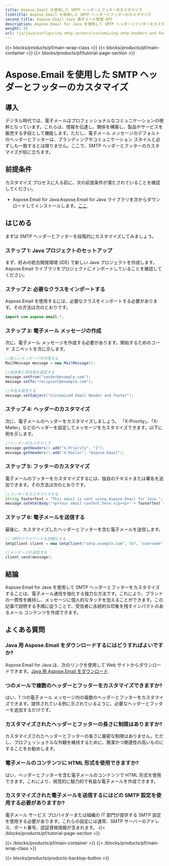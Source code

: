 ```yaml
---
title: Aspose.Email を使用した SMTP ヘッダーとフッターのカスタマイズ
linktitle: Aspose.Email を使用した SMTP ヘッダーとフッターのカスタマイズ
second_title: Aspose.Email Java 電子メール管理 API
description: Aspose.Email for Java を使用して SMTP ヘッダーとフッターをカスタマイズする方法を学びます。パーソナライズされたブランディングとメッセージを使用して電子メール コミュニケーションを強化します。
weight: 16
url: /ja/java/configuring-smtp-servers/customizing-smtp-headers-and-footers/
---
```


{{< blocks/products/pf/main-wrap-class >}}
{{< blocks/products/pf/main-container >}}
{{< blocks/products/pf/tutorial-page-section >}}

# Aspose.Email を使用した SMTP ヘッダーとフッターのカスタマイズ


## 導入

デジタル時代では、電子メールはプロフェッショナルなコミュニケーションの根幹となっています。これらは、情報を伝達し、関係を構築し、製品やサービスを販売する手段として機能します。ただし、電子メール メッセージのデフォルトのヘッダーとフッターは、ブランディングやコミュニケーション スタイルと必ずしも一致するとは限りません。ここで、SMTP ヘッダーとフッターのカスタマイズが役に立ちます。

## 前提条件

カスタマイズ プロセスに入る前に、次の前提条件が満たされていることを確認してください。

-  Aspose.Email for Java:Aspose.Email for Java ライブラリを次からダウンロードしてインストールします。[ここ](https://releases.aspose.com/email/java/).

## はじめる

まずは SMTP ヘッダーとフッターを段階的にカスタマイズしてみましょう。 

### ステップ 1: Java プロジェクトのセットアップ

まず、好みの統合開発環境 (IDE) で新しい Java プロジェクトを作成します。 Aspose.Email ライブラリをプロジェクトにインポートしていることを確認してください。

### ステップ 2: 必要なクラスをインポートする

Aspose.Email を使用するには、必要なクラスをインポートする必要があります。その方法は次のとおりです。

```java
import com.aspose.email.*;
```

### ステップ 3: 電子メール メッセージの作成

次に、電子メール メッセージを作成する必要があります。開始するためのコード スニペットを次に示します。

```java
//新しいメッセージを作成する
MailMessage message = new MailMessage();

//送信者と受信者を設定する
message.setFrom("sender@example.com");
message.setTo("recipient@example.com");

//件名を設定する
message.setSubject("Customized Email Header and Footer");
```

### ステップ 4: ヘッダーのカスタマイズ

次に、電子メールのヘッダーをカスタマイズしましょう。 「X-Priority」、「X-Mailer」などのヘッダーを設定してメッセージをカスタマイズできます。以下に例を示します。

```java
//ヘッダーのカスタマイズ
message.getHeaders().add("X-Priority", "1");
message.getHeaders().add("X-Mailer", "Aspose.Email");
```

### ステップ 5: フッターのカスタマイズ

電子メールのフッターをカスタマイズするには、独自のテキストまたは署名を追加できます。その方法は次のとおりです。

```java
//フッターをカスタマイズする
String footerText = "This email is sent using Aspose.Email for Java.";
message.setHtmlBody("<p>Your email content here.</p><p>" + footerText + "</p>");
```

### ステップ 6: 電子メールを送信する

最後に、カスタマイズしたヘッダーとフッターを含む電子メールを送信します。

```java
// SMTPクライアントを初期化する
SmtpClient client = new SmtpClient("smtp.example.com", 587, "username", "password");

//メッセージを送信する
client.send(message);
```

## 結論

Aspose.Email for Java を使用して SMTP ヘッダーとフッターをカスタマイズすることは、電子メール通信を強化する強力な方法です。これにより、ブランドの一貫性を維持し、メッセージに個人的なタッチを加えることができます。この記事で説明する手順に従うことで、受信者に永続的な印象を残すインパクトのあるメール コンテンツを作成できます。

## よくある質問

### Java 用 Aspose.Email をダウンロードするにはどうすればよいですか?

 Aspose.Email for Java は、次のリンクを使用して Web サイトからダウンロードできます。[Java 用 Aspose.Email をダウンロード](https://releases.aspose.com/email/java/).

### つのメールで複数のヘッダーとフッターをカスタマイズできますか?

はい、1 つの電子メール メッセージ内の複数のヘッダーとフッターをカスタマイズできます。提供されている例に示されているように、必要なヘッダーとフッターを追加するだけです。

### カスタマイズされたヘッダーとフッターの長さに制限はありますか?

カスタマイズされたヘッダーとフッターの長さに厳密な制限はありません。ただし、プロフェッショナルな外観を維持するために、簡潔かつ関連性の高いものにすることをお勧めします。

### 電子メールのコンテンツに HTML 形式を使用できますか?

はい、ヘッダーとフッターを含む電子メールのコンテンツで HTML 形式を使用できます。これにより、視覚的に魅力的で有益な電子メールを作成できます。

### カスタマイズされた電子メールを送信するにはどの SMTP 設定を使用する必要がありますか?

電子メール サービス プロバイダーまたは組織の IT 部門が提供する SMTP 設定を使用する必要があります。これらの設定には通常、SMTP サーバーのアドレス、ポート番号、認証資格情報が含まれます。
{{< /blocks/products/pf/tutorial-page-section >}}

{{< /blocks/products/pf/main-container >}}
{{< /blocks/products/pf/main-wrap-class >}}

{{< blocks/products/products-backtop-button >}}
